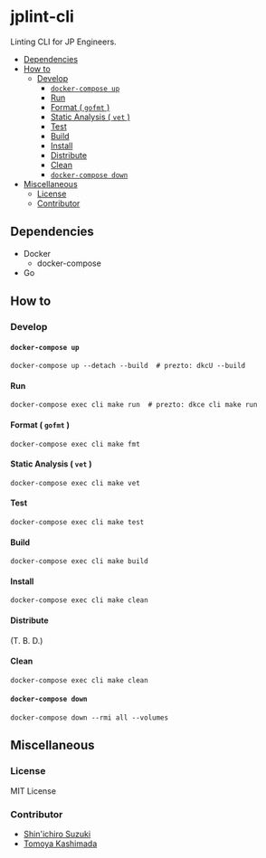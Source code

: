 # jplint-cli

Linting CLI for JP Engineers.

- [Dependencies](#dependencies)
- [How to](#how-to)
  - [Develop](#develop)
    - [`docker-compose up`](#docker-compose-up)
    - [Run](#run)
    - [Format ( `gofmt` )](#format--gofmt-)
    - [Static Analysis ( `vet` )](#static-analysis--vet-)
    - [Test](#test)
    - [Build](#build)
    - [Install](#install)
    - [Distribute](#distribute)
    - [Clean](#clean)
    - [`docker-compose down`](#docker-compose-down)
- [Miscellaneous](#miscellaneous)
  - [License](#license)
  - [Contributor](#contributor)

## Dependencies

- Docker
  - docker-compose
- Go

## How to

### Develop

#### `docker-compose up`

```shell
docker-compose up --detach --build  # prezto: dkcU --build
```

#### Run

```shell
docker-compose exec cli make run  # prezto: dkce cli make run
```

#### Format ( `gofmt` )

```shell
docker-compose exec cli make fmt
```

#### Static Analysis ( `vet` )

```shell
docker-compose exec cli make vet
```

#### Test

```shell
docker-compose exec cli make test
```

#### Build

```shell
docker-compose exec cli make build
```

#### Install

```shell
docker-compose exec cli make clean
```

#### Distribute

(T. B. D.)

#### Clean

```shell
docker-compose exec cli make clean
```

#### `docker-compose down`

```shell
docker-compose down --rmi all --volumes
```

## Miscellaneous

### License

MIT License

### Contributor

- [Shin'ichiro Suzuki](https://github.com/shin-sforzando)
- [Tomoya Kashimada](https://github.com/tomoya-sforzando)
